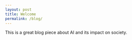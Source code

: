 ```yaml
---
layout: post
title: Welcome
permalink: /blog/
---
```


This is a great blog piece about AI and its impact on society.
